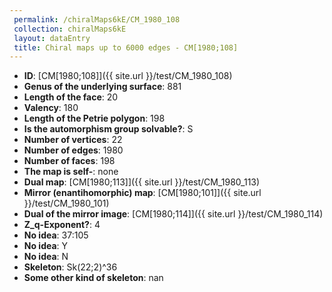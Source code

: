 ```yaml
--- 
 permalink: /chiralMaps6kE/CM_1980_108 
 collection: chiralMaps6kE
 layout: dataEntry
 title: Chiral maps up to 6000 edges - CM[1980;108]
---
```


- **ID**: [CM[1980;108]]({{ site.url }}/test/CM_1980_108)
- **Genus of the underlying surface**: 881
- **Length of the face**: 20
- **Valency**: 180
- **Length of the Petrie polygon**: 198
- **Is the automorphism group solvable?**: S
- **Number of vertices**: 22
- **Number of edges**: 1980
- **Number of faces**: 198
- **The map is self-**: none
- **Dual map**: [CM[1980;113]]({{ site.url }}/test/CM_1980_113)
- **Mirror (enantihomorphic) map**: [CM[1980;101]]({{ site.url }}/test/CM_1980_101)
- **Dual of the mirror image**: [CM[1980;114]]({{ site.url }}/test/CM_1980_114)
- **Z_q-Exponent?**: 4
- **No idea**:  37:105
- **No idea**: Y
- **No idea**: N
- **Skeleton**: Sk(22;2)^36
- **Some other kind of skeleton**: nan
